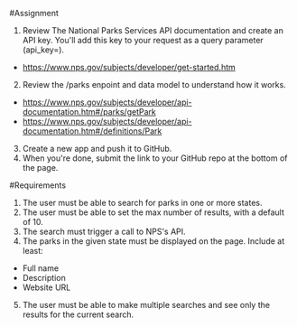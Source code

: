 #Assignment

1. Review The National Parks Services API documentation and create an API key. You'll add this key to your request as a query parameter (api_key=).

- https://www.nps.gov/subjects/developer/get-started.htm

2. Review the /parks enpoint and data model to understand how it works.

- https://www.nps.gov/subjects/developer/api-documentation.htm#/parks/getPark
- https://www.nps.gov/subjects/developer/api-documentation.htm#/definitions/Park

3. Create a new app and push it to GitHub.
4. When you're done, submit the link to your GitHub repo at the bottom of the page.

#Requirements

1. The user must be able to search for parks in one or more states.
2. The user must be able to set the max number of results, with a default of 10.
3. The search must trigger a call to NPS's API.
4. The parks in the given state must be displayed on the page. Include at least:

- Full name
- Description
- Website URL

5. The user must be able to make multiple searches and see only the results for the current search.
